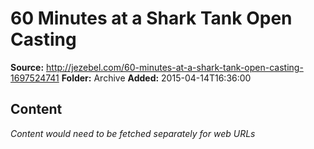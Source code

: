 # 60 Minutes at a Shark Tank Open Casting

**Source:** http://jezebel.com/60-minutes-at-a-shark-tank-open-casting-1697524741
**Folder:** Archive
**Added:** 2015-04-14T16:36:00




## Content
*Content would need to be fetched separately for web URLs*
